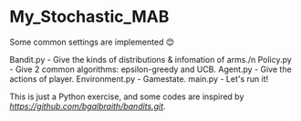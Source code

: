 # My_Stochastic_MAB
Some common settings are implemented 😊

Bandit.py - Give the kinds of distributions & infomation of arms./n
Policy.py - Give 2 common algorithms: epsilon-greedy and UCB.
Agent.py - Give the actions of player.
Environment.py - Gamestate.
main.py - Let's run it!

This is just a Python exercise, and some codes are inspired by *https://github.com/bgalbraith/bandits.git*.
